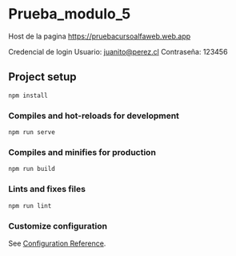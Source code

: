 # Prueba_modulo_5
Host de  la pagina
https://pruebacursoalfaweb.web.app

Credencial de login
Usuario:    juanito@perez.cl
Contraseña: 123456

## Project setup
```
npm install
```

### Compiles and hot-reloads for development
```
npm run serve
```

### Compiles and minifies for production
```
npm run build
```

### Lints and fixes files
```
npm run lint
```

### Customize configuration
See [Configuration Reference](https://cli.vuejs.org/config/).
